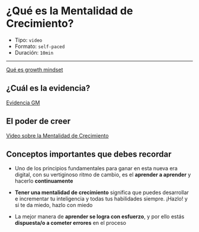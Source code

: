# ¿Qué es la Mentalidad de Crecimiento?

* Tipo: `video`
* Formato: `self-paced`
* Duración: `10min`

***

[Qué es growth mindset](https://vimeo.com/407240377)

## ¿Cuál es la evidencia?

[Evidencia GM](https://vimeo.com/407251312)

## El poder de creer

[Video sobre la Mentalidad de Crecimiento](http://www.youtube.com/watch?v=pN34FNbOKXc&cc_lang_pref=es&cc_load_policy=1)

## Conceptos importantes que debes recordar

* Uno de los principios fundamentales para ganar en esta nueva era digital,
con su vertiginoso ritmo de cambio, es el  **aprender a aprender** y
hacerlo **continuamente**

* **Tener una mentalidad de crecimiento** significa que puedes desarrollar e
incrementar tu inteligencia y todas tus habilidades siempre. ¡Hazlo! y si te da
miedo, hazlo con miedo

* La mejor manera de **aprender se logra con esfuerzo**, y por ello estás
**dispuesta/o a cometer errores** en el proceso
